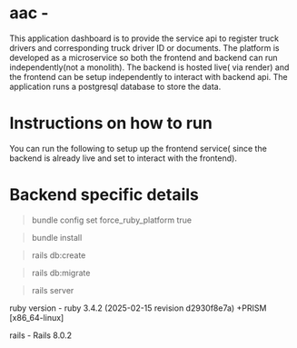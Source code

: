 # aac - 
This application dashboard is to provide the service api to register truck drivers and corresponding truck driver ID or documents. The platform is developed as a microservice so both the frontend and backend can run independently(not a monolith). The backend is hosted live( via render) and the frontend can be setup independently to interact with backend api. The application runs a postgresql database to store the data.

# Instructions on how to run
You can run the following to setup up the frontend service( since the backend is already live and set to interact with the frontend).


# Backend specific details

> bundle config set force_ruby_platform true

> bundle install

> rails db:create

> rails db:migrate

> rails server

ruby version - ruby 3.4.2 (2025-02-15 revision d2930f8e7a) +PRISM [x86_64-linux]

rails - Rails 8.0.2

